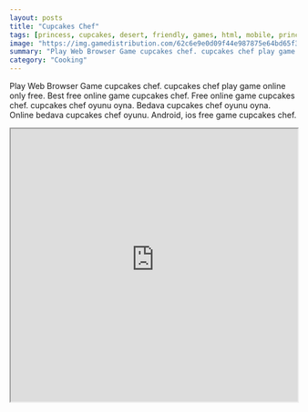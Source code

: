```yaml
---
layout: posts
title: "Cupcakes Chef"
tags: [princess, cupcakes, desert, friendly, games, html, mobile, princess, free, online, games, oyna, game, free, games, play, play, games]
image: "https://img.gamedistribution.com/62c6e9e0d09f44e987875e64bd65f395.jpg"
summary: "Play Web Browser Game cupcakes chef. cupcakes chef play game online only free. Best free online game cupcakes chef. Free online game cupcakes chef. cupcakes chef oyunu oyna. Bedava cupcakes chef oyunu oyna. Online bedava cupcakes chef oyunu. Android, ios free game cupcakes chef."
category: "Cooking"
---
```


Play Web Browser Game cupcakes chef. cupcakes chef play game online only free. Best free online game cupcakes chef. Free online game cupcakes chef. cupcakes chef oyunu oyna. Bedava cupcakes chef oyunu oyna. Online bedava cupcakes chef oyunu. Android, ios free game cupcakes chef.

<iframe width="100%" height="480px;" src="https://html5.gamedistribution.com/62c6e9e0d09f44e987875e64bd65f395/"></iframe>